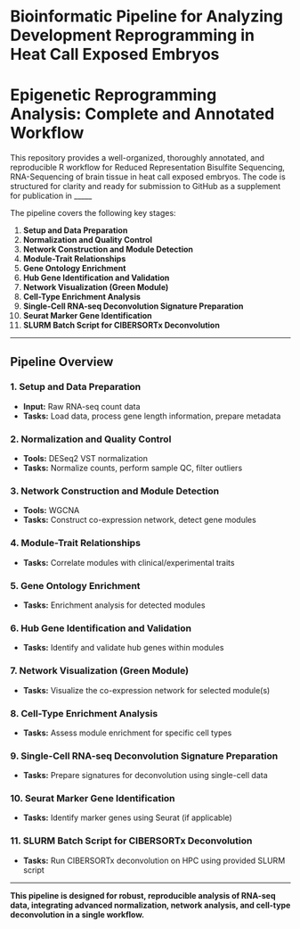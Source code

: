 # Bioinformatic Pipeline for Analyzing Development Reprogramming in Heat Call Exposed Embryos

# Epigenetic Reprogramming Analysis: Complete and Annotated Workflow

This repository provides a well-organized, thoroughly annotated, and reproducible R workflow for Reduced Representation Bisulfite Sequencing, RNA-Sequencing of brain tissue in heat call exposed embryos. The code is structured for clarity and ready for submission to GitHub as a supplement for publication in _____  

The pipeline covers the following key stages:


1. **Setup and Data Preparation**
2. **Normalization and Quality Control**
3. **Network Construction and Module Detection**
4. **Module-Trait Relationships**
5. **Gene Ontology Enrichment**
6. **Hub Gene Identification and Validation**
7. **Network Visualization (Green Module)**
8. **Cell-Type Enrichment Analysis**
9. **Single-Cell RNA-seq Deconvolution Signature Preparation**
10. **Seurat Marker Gene Identification**
11. **SLURM Batch Script for CIBERSORTx Deconvolution**

---

## Pipeline Overview

### 1. Setup and Data Preparation
- **Input:** Raw RNA-seq count data
- **Tasks:** Load data, process gene length information, prepare metadata

### 2. Normalization and Quality Control
- **Tools:** DESeq2 VST normalization
- **Tasks:** Normalize counts, perform sample QC, filter outliers

### 3. Network Construction and Module Detection
- **Tools:** WGCNA
- **Tasks:** Construct co-expression network, detect gene modules

### 4. Module-Trait Relationships
- **Tasks:** Correlate modules with clinical/experimental traits

### 5. Gene Ontology Enrichment
- **Tasks:** Enrichment analysis for detected modules

### 6. Hub Gene Identification and Validation
- **Tasks:** Identify and validate hub genes within modules

### 7. Network Visualization (Green Module)
- **Tasks:** Visualize the co-expression network for selected module(s)

### 8. Cell-Type Enrichment Analysis
- **Tasks:** Assess module enrichment for specific cell types

### 9. Single-Cell RNA-seq Deconvolution Signature Preparation
- **Tasks:** Prepare signatures for deconvolution using single-cell data

### 10. Seurat Marker Gene Identification
- **Tasks:** Identify marker genes using Seurat (if applicable)

### 11. SLURM Batch Script for CIBERSORTx Deconvolution
- **Tasks:** Run CIBERSORTx deconvolution on HPC using provided SLURM script

---

**This pipeline is designed for robust, reproducible analysis of RNA-seq data, integrating advanced normalization, network analysis, and cell-type deconvolution in a single workflow.**


